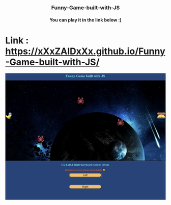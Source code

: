 <h3 align="center">Funny-Game-built-with-JS </h3>
<h4 align="center">You can play it in the link below :) </h4>

# Link : https://xXxZAIDxXx.github.io/Funny-Game-built-with-JS/
 <p align="center"> 
    <img src="https://github.com/xXxZAIDxXx/Funny-quick-game-js/blob/master/images/mysimplegame.JPG?raw=true" alt="alternate text">
 </p>

